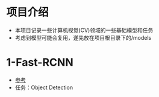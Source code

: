 # 项目介绍
- 本项目记录一些计算机视觉(CV)领域的一些基础模型和任务
- 考虑到模型可能会复用，遂先放在项目根目录下的/models

# 1-Fast-RCNN
- [参考](https://towardsdatascience.com/understanding-and-implementing-faster-r-cnn-a-step-by-step-guide-11acfff216b0)
- 任务：Object Detection

